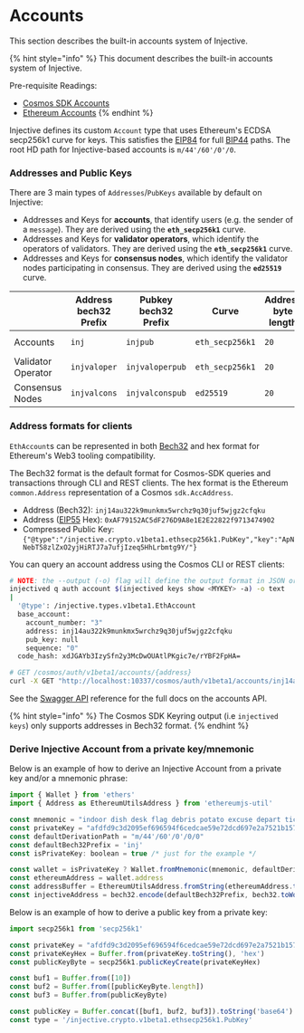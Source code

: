 # Accounts

This section describes the built-in accounts system of Injective.

{% hint style="info" %}
This document describes the built-in accounts system of Injective.

Pre-requisite Readings:

* [Cosmos SDK Accounts](https://docs.cosmos.network/main/basics/accounts)
* [Ethereum Accounts](https://ethereum.org/en/whitepaper/#ethereum-accounts)
{% endhint %}

Injective defines its custom `Account` type that uses Ethereum's ECDSA secp256k1 curve for keys. This satisfies the [EIP84](https://github.com/ethereum/EIPs/issues/84) for full [BIP44](https://github.com/bitcoin/bips/blob/master/bip-0044.mediawiki) paths. The root HD path for Injective-based accounts is `m/44'/60'/0'/0`.

### Addresses and Public Keys

There are 3 main types of `Addresses`/`PubKeys` available by default on Injective:

* Addresses and Keys for **accounts**, that identify users (e.g. the sender of a `message`). They are derived using the **`eth_secp256k1`** curve.
* Addresses and Keys for **validator operators**, which identify the operators of validators. They are derived using the **`eth_secp256k1`** curve.
* Addresses and Keys for **consensus nodes**, which identify the validator nodes participating in consensus. They are derived using the **`ed25519`** curve.

|                    | Address bech32 Prefix | Pubkey bech32 Prefix | Curve           | Address byte length | Pubkey byte length |
| ------------------ | --------------------- | -------------------- | --------------- | ------------------- | ------------------ |
| Accounts           | `inj`                 | `injpub`             | `eth_secp256k1` | `20`                | `33` (compressed)  |
| Validator Operator | `injvaloper`          | `injvaloperpub`      | `eth_secp256k1` | `20`                | `33` (compressed)  |
| Consensus Nodes    | `injvalcons`          | `injvalconspub`      | `ed25519`       | `20`                | `32`               |

### Address formats for clients

`EthAccount`s can be represented in both [Bech32](https://en.bitcoin.it/wiki/Bech32) and hex format for Ethereum's Web3 tooling compatibility.

The Bech32 format is the default format for Cosmos-SDK queries and transactions through CLI and REST clients. The hex format is the Ethereum `common.Address` representation of a Cosmos `sdk.AccAddress`.

* Address (Bech32): `inj14au322k9munkmx5wrchz9q30juf5wjgz2cfqku`
* Address ([EIP55](https://eips.ethereum.org/EIPS/eip-55) Hex): `0xAF79152AC5dF276D9A8e1E2E22822f9713474902`
* Compressed Public Key: `{"@type":"/injective.crypto.v1beta1.ethsecp256k1.PubKey","key":"ApNNebT58zlZxO2yjHiRTJ7a7ufjIzeq5HhLrbmtg9Y/"}`

You can query an account address using the Cosmos CLI or REST clients:

```bash
# NOTE: the --output (-o) flag will define the output format in JSON or YAML (text)
injectived q auth account $(injectived keys show <MYKEY> -a) -o text
|
  '@type': /injective.types.v1beta1.EthAccount
  base_account:
    account_number: "3"
    address: inj14au322k9munkmx5wrchz9q30juf5wjgz2cfqku
    pub_key: null
    sequence: "0"
  code_hash: xdJGAYb3IzySfn2y3McDwOUAtlPKgic7e/rYBF2FpHA=
```

```bash
# GET /cosmos/auth/v1beta1/accounts/{address}
curl -X GET "http://localhost:10337/cosmos/auth/v1beta1/accounts/inj14au322k9munkmx5wrchz9q30juf5wjgz2cfqku" -H "accept: application/json"
```

See the [Swagger API](https://lcd.injective.network/swagger/) reference for the full docs on the accounts API.

{% hint style="info" %}
The Cosmos SDK Keyring output (i.e `injectived keys`) only supports addresses in Bech32 format.
{% endhint %}

### Derive Injective Account from a private key/mnemonic

Below is an example of how to derive an Injective Account from a private key and/or a mnemonic phrase:

```js
import { Wallet } from 'ethers'
import { Address as EthereumUtilsAddress } from 'ethereumjs-util'

const mnemonic = "indoor dish desk flag debris potato excuse depart ticket judge file exit"
const privateKey = "afdfd9c3d2095ef696594f6cedcae59e72dcd697e2a7521b1578140422a4f890"
const defaultDerivationPath = "m/44'/60'/0'/0/0"
const defaultBech32Prefix = 'inj'
const isPrivateKey: boolean = true /* just for the example */

const wallet = isPrivateKey ? Wallet.fromMnemonic(mnemonic, defaultDerivationPath) : new Wallet(privateKey)
const ethereumAddress = wallet.address
const addressBuffer = EthereumUtilsAddress.fromString(ethereumAddress.toString()).toBuffer()
const injectiveAddress = bech32.encode(defaultBech32Prefix, bech32.toWords(addressBuffer))
```

Below is an example of how to derive a public key from a private key:

```js
import secp256k1 from 'secp256k1'

const privateKey = "afdfd9c3d2095ef696594f6cedcae59e72dcd697e2a7521b1578140422a4f890"
const privateKeyHex = Buffer.from(privateKey.toString(), 'hex')
const publicKeyByte = secp256k1.publicKeyCreate(privateKeyHex)

const buf1 = Buffer.from([10])
const buf2 = Buffer.from([publicKeyByte.length])
const buf3 = Buffer.from(publicKeyByte)

const publicKey = Buffer.concat([buf1, buf2, buf3]).toString('base64')
const type = '/injective.crypto.v1beta1.ethsecp256k1.PubKey'
```
